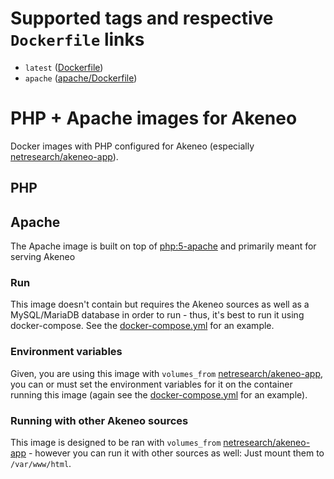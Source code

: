 # Supported tags and respective `Dockerfile` links

- `latest` ([Dockerfile](https://github.com/netresearch/docker-akeneo-php/blob/master/Dockerfile))
- `apache` ([apache/Dockerfile](https://github.com/netresearch/docker-akeneo-php/blob/master/apache/Dockerfile))

# PHP + Apache images for Akeneo

Docker images with PHP configured for Akeneo (especially [netresearch/akeneo-app](https://hub.docker.com/r/netresearch/akeneo-app/)).

## PHP

## Apache

The Apache image is built on top of [php:5-apache](https://hub.docker.com/r/library/php/) and primarily meant for serving Akeneo

### Run

This image doesn't contain but requires the Akeneo sources as well as a MySQL/MariaDB database in order to run - thus, it's best to run it using docker-compose. See the [docker-compose.yml](https://github.com/netresearch/docker-akeneo-php-apache/blob/master/docker-compose.yml) for an example.

### Environment variables

Given, you are using this image with `volumes_from` [netresearch/akeneo-app](https://hub.docker.com/r/netresearch/akeneo-app/), you can or must set the environment variables for it on the container running this image (again see the [docker-compose.yml](https://github.com/netresearch/docker-akeneo-php-apache/blob/master/docker-compose.yml) for an example).

### Running with other Akeneo sources

This image is designed to be ran with `volumes_from` [netresearch/akeneo-app](https://hub.docker.com/r/netresearch/akeneo-app/) - however you can run it with other sources as well: Just mount them to `/var/www/html`.